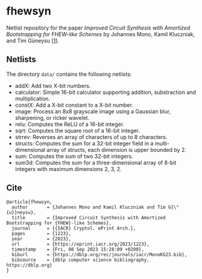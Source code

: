 # fhewsyn

Netlist repository for the paper _Improved Circuit Synthesis with Amortized Bootstrapping for FHEW-like Schemes_ by Johannes Mono, Kamil Kluczniak, and Tim Güneysu [[1]].

## Netlists

The directory `data/` contains the following netlists:
- addX:       Add two X-bit numbers.
- calculator: Simple 16-bit calculator supporting addition, substraction and multiplication.
- constX:     Add a X-bit constant to a X-bit number.
- image:      Process an 8x8 grayscale image using a Gaussian blur, sharpening, or ricker wavelet.
- relu:       Computes the ReLU of a 16-bit integer.
- sqrt:       Computes the square root of a 16-bit integer.
- strrev:     Reverses an array of characters of up to 8 characters.
- structs:    Computes the sum for a 32-bit integer field in a multi-dimensional array of structs, each dimension is upper bounded by 2.
- sum:        Computes the sum of two 32-bit integers.
- sum3d:      Computes the sum for a three-dimensional array of 8-bit integers with maximum dimensions 2, 3, 2.

## Cite

```
@article{fhewsyn,
  author       = {Johannes Mono and Kamil Kluczniak and Tim G{\"{u}}neysu},
  title        = {Improved Circuit Synthesis with Amortized Bootstrapping for {FHEW}-like Schemes},
  journal      = {{IACR} Cryptol. ePrint Arch.},
  pages        = {1223},
  year         = {2023},
  url          = {https://eprint.iacr.org/2023/1223},
  timestamp    = {Fri, 08 Sep 2023 15:28:09 +0200},
  biburl       = {https://dblp.org/rec/journals/iacr/MonoKG23.bib},
  bibsource    = {dblp computer science bibliography, https://dblp.org}
}
```

[1]: https://eprint.iacr.org/2023/1223
